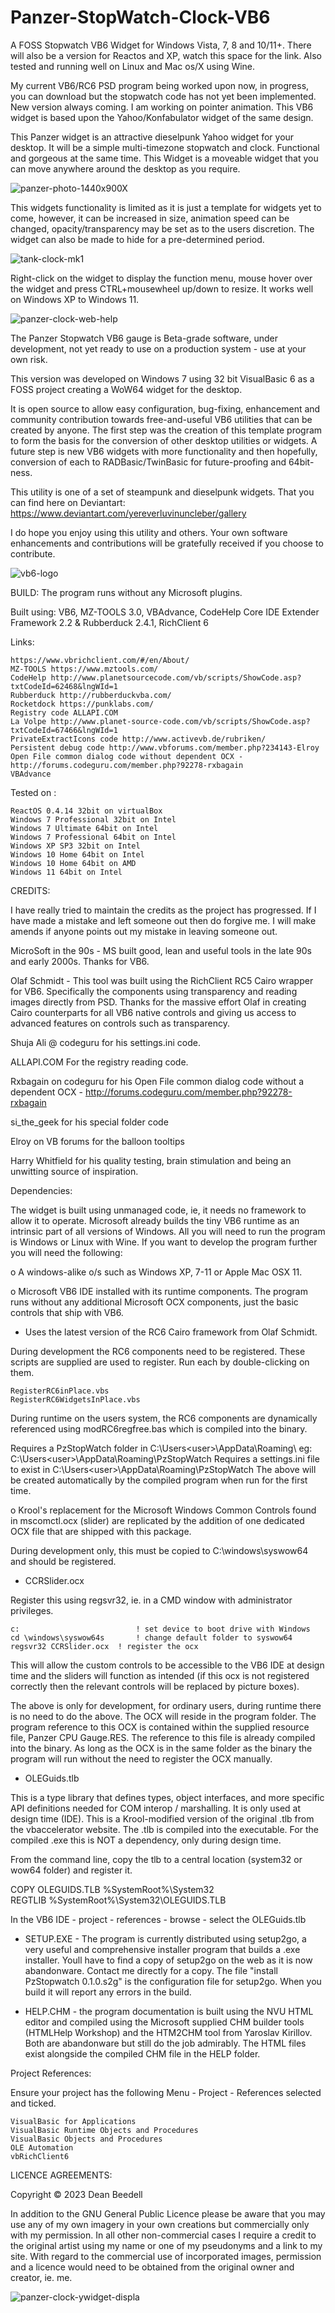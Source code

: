 # Panzer-StopWatch-Clock-VB6

 A FOSS Stopwatch VB6 Widget for Windows Vista, 7, 8 and 10/11+. There will also be a version for Reactos and XP, watch this space for the link. Also tested and running well on Linux and Mac os/X using Wine.

My current VB6/RC6 PSD program being worked upon now, in progress, you can download but the stopwatch code has not yet been implemented. New version always coming. I am working on pointer animation. This VB6 widget is based upon the Yahoo/Konfabulator widget of the same design.
 
This Panzer widget is an attractive dieselpunk Yahoo widget for your desktop. 
It will be a simple multi-timezone stopwatch and clock. Functional and gorgeous at 
the same time. This Widget is a moveable widget that you can move anywhere 
around the desktop as you require.

![panzer-photo-1440x900X](https://github.com/yereverluvinunclebert/Panzer-StopWatch-Clock-VB6/assets/2788342/c4b6515a-8425-4f0b-8393-d092306c7624)

This widgets functionality is limited as it is just a template for widgets yet
to come, however, it can be increased in size, animation speed can be changed, 
opacity/transparency may be set as to the users discretion. The widget can 
also be made to hide for a pre-determined period.

![tank-clock-mk1](https://github.com/yereverluvinunclebert/Panzer-StopWatch-Clock-VB6/assets/2788342/45805383-244f-4370-ba3e-3259b9fd3805)

Right-click on the widget to display the function menu, mouse hover over the 
widget and press CTRL+mousewheel up/down to resize. It works well on Windows XP 
to Windows 11.

![panzer-clock-web-help](https://github.com/yereverluvinunclebert/Panzer-StopWatch-Clock-VB6/assets/2788342/62704796-76ee-4053-a163-c0767d2cd42b)

The Panzer Stopwatch VB6 gauge is Beta-grade software, under development, not yet 
ready to use on a production system - use at your own risk.

This version was developed on Windows 7 using 32 bit VisualBasic 6 as a FOSS 
project creating a WoW64 widget for the desktop. 

It is open source to allow easy configuration, bug-fixing, enhancement and 
community contribution towards free-and-useful VB6 utilities that can be created
by anyone. The first step was the creation of this template program to form the 
basis for the conversion of other desktop utilities or widgets. A future step 
is new VB6 widgets with more functionality and then hopefully, conversion of 
each to RADBasic/TwinBasic for future-proofing and 64bit-ness. 

This utility is one of a set of steampunk and dieselpunk widgets. That you can 
find here on Deviantart: https://www.deviantart.com/yereverluvinuncleber/gallery

I do hope you enjoy using this utility and others. Your own software 
enhancements and contributions will be gratefully received if you choose to 
contribute.

![vb6-logo](https://github.com/yereverluvinunclebert/Panzer-StopWatch-Clock-VB6/assets/2788342/ef1f1821-7850-4539-8191-d06f55f2b28f)

BUILD: The program runs without any Microsoft plugins.

Built using: VB6, MZ-TOOLS 3.0, VBAdvance, CodeHelp Core IDE Extender
Framework 2.2 & Rubberduck 2.4.1, RichClient 6

Links:

	https://www.vbrichclient.com/#/en/About/
	MZ-TOOLS https://www.mztools.com/  
	CodeHelp http://www.planetsourcecode.com/vb/scripts/ShowCode.asp?txtCodeId=62468&lngWId=1  
	Rubberduck http://rubberduckvba.com/  
	Rocketdock https://punklabs.com/  
	Registry code ALLAPI.COM  
	La Volpe http://www.planet-source-code.com/vb/scripts/ShowCode.asp?txtCodeId=67466&lngWId=1  
	PrivateExtractIcons code http://www.activevb.de/rubriken/  
	Persistent debug code http://www.vbforums.com/member.php?234143-Elroy  
	Open File common dialog code without dependent OCX - http://forums.codeguru.com/member.php?92278-rxbagain  
	VBAdvance  


Tested on :

	ReactOS 0.4.14 32bit on virtualBox    
	Windows 7 Professional 32bit on Intel    
	Windows 7 Ultimate 64bit on Intel    
	Windows 7 Professional 64bit on Intel    
	Windows XP SP3 32bit on Intel    
	Windows 10 Home 64bit on Intel    
	Windows 10 Home 64bit on AMD    
	Windows 11 64bit on Intel  
	
CREDITS:

I have really tried to maintain the credits as the project has progressed. If I 
have made a mistake and left someone out then do forgive me. I will make amends 
if anyone points out my mistake in leaving someone out.

MicroSoft in the 90s - MS built good, lean and useful tools in the late 90s and 
early 2000s. Thanks for VB6.

Olaf Schmidt - This tool was built using the RichClient RC5 Cairo wrapper for 
VB6. Specifically the components using transparency and reading images directly 
from PSD. Thanks for the massive effort Olaf in creating Cairo counterparts for 
all VB6 native controls and giving us access to advanced features on controls 
such as transparency.

Shuja Ali @ codeguru for his settings.ini code.

ALLAPI.COM        For the registry reading code.

Rxbagain on codeguru for his Open File common dialog code without a dependent 
OCX - http://forums.codeguru.com/member.php?92278-rxbagain

si_the_geek       for his special folder code

Elroy on VB forums for the balloon tooltips

Harry Whitfield for his quality testing, brain stimulation and being an 
unwitting source of inspiration. 

Dependencies:

The widget is built using unmanaged code, ie, it needs no framework to allow it to operate. Microsoft already builds the tiny VB6 runtime as an intrinsic part of all versions of Windows. All you will need to run the program is Windows or Linux with Wine. If you want to develop the program further you will need the following:

o A windows-alike o/s such as Windows XP, 7-11 or Apple Mac OSX 11. 

o Microsoft VB6 IDE installed with its runtime components. The program runs 
without any additional Microsoft OCX components, just the basic controls that 
ship with VB6.  
	
* Uses the latest version of the RC6 Cairo framework from Olaf Schmidt.

During development the RC6 components need to be registered. These scripts are supplied are 
used to register. Run each by double-clicking on them.

	RegisterRC6inPlace.vbs
	RegisterRC6WidgetsInPlace.vbs

During runtime on the users system, the RC6 components are dynamically 
referenced using modRC6regfree.bas which is compiled into the binary.	

Requires a PzStopWatch folder in C:\Users\<user>\AppData\Roaming\ 
eg: C:\Users\<user>\AppData\Roaming\PzStopWatch
Requires a settings.ini file to exist in C:\Users\<user>\AppData\Roaming\PzStopWatch
The above will be created automatically by the compiled program when run for the 
first time.

o Krool's replacement for the Microsoft Windows Common Controls found in
mscomctl.ocx (slider) are replicated by the addition of one
dedicated OCX file that are shipped with this package.

During development only, this must be copied to C:\windows\syswow64 and should be registered.

- CCRSlider.ocx

Register this using regsvr32, ie. in a CMD window with administrator privileges.
	
	c:                          ! set device to boot drive with Windows
	cd \windows\syswow64s	    ! change default folder to syswow64
	regsvr32 CCRSlider.ocx	! register the ocx

This will allow the custom controls to be accessible to the VB6 IDE
at design time and the sliders will function as intended (if this ocx is
not registered correctly then the relevant controls will be replaced by picture boxes).

The above is only for development, for ordinary users, during runtime there is no need to do the above. The OCX will reside in the program folder. The program reference to this OCX is contained within the supplied resource file, Panzer CPU Gauge.RES. The reference to this file is already compiled into the binary. As long as the OCX is in the same folder as the binary the program will run without the need to register the OCX manually.

* OLEGuids.tlb

This is a type library that defines types, object interfaces, and more specific 
API definitions needed for COM interop / marshalling. It is only used at design 
time (IDE). This is a Krool-modified version of the original .tlb from the 
vbaccelerator website. The .tlb is compiled into the executable.
For the compiled .exe this is NOT a dependency, only during design time.

From the command line, copy the tlb to a central location (system32 or wow64 
folder) and register it.

COPY OLEGUIDS.TLB %SystemRoot%\System32\
REGTLIB %SystemRoot%\System32\OLEGUIDS.TLB

In the VB6 IDE - project - references - browse - select the OLEGuids.tlb

* SETUP.EXE - The program is currently distributed using setup2go, a very useful 
and comprehensive installer program that builds a .exe installer. Youll have to 
find a copy of setup2go on the web as it is now abandonware. Contact me
directly for a copy. The file "install PzStopwatch 0.1.0.s2g" is the configuration 
file for setup2go. When you build it will report any errors in the build.

* HELP.CHM - the program documentation is built using the NVU HTML editor and 
compiled using the Microsoft supplied CHM builder tools (HTMLHelp Workshop) and 
the HTM2CHM tool from Yaroslav Kirillov. Both are abandonware but still do
the job admirably. The HTML files exist alongside the compiled CHM file in the 
HELP folder.

 Project References:

 Ensure your project has the following Menu - Project - References selected and ticked.

	VisualBasic for Applications  
	VisualBasic Runtime Objects and Procedures  
	VisualBasic Objects and Procedures  
	OLE Automation  
	vbRichClient6  

LICENCE AGREEMENTS:

Copyright © 2023 Dean Beedell

In addition to the GNU General Public Licence please be aware that you may use 
any of my own imagery in your own creations but commercially only with my 
permission. In all other non-commercial cases I require a credit to the 
original artist using my name or one of my pseudonyms and a link to my site. 
With regard to the commercial use of incorporated images, permission and a 
licence would need to be obtained from the original owner and creator, ie. me.

![panzer-clock-ywidget-displa](https://github.com/yereverluvinunclebert/Panzer-StopWatch-Clock-VB6/assets/2788342/daf48cf7-d9fa-4026-84e7-aef518ab72bf)
